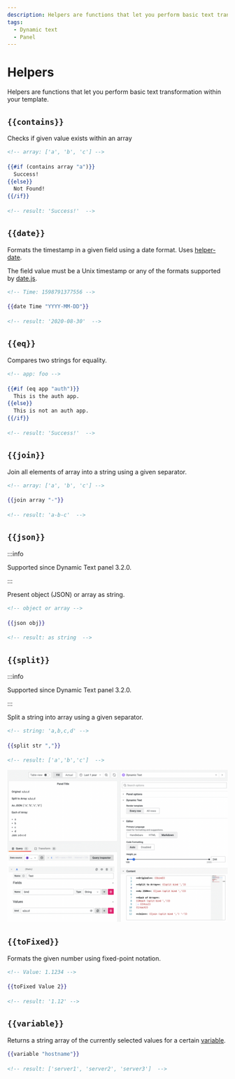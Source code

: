```yaml
---
description: Helpers are functions that let you perform basic text transformation within your template.
tags:
  - Dynamic text
  - Panel
---
```


# Helpers

Helpers are functions that let you perform basic text transformation within your template.

## `{{contains}}`

Checks if given value exists within an array

```handlebars
<!-- array: ['a', 'b', 'c'] -->

{{#if (contains array "a")}}
  Success!
{{else}}
  Not Found!
{{/if}}

<!-- result: 'Success!'  -->
```

## `{{date}}`

Formats the timestamp in a given field using a date format. Uses [helper-date](https://github.com/helpers/helper-date).

The field value must be a Unix timestamp or any of the formats supported by [date.js](https://date.js.org/).

```handlebars
<!-- Time: 1598791377556 -->

{{date Time "YYYY-MM-DD"}}

<!-- result: '2020-08-30'  -->
```

## `{{eq}}`

Compares two strings for equality.

```handlebars
<!-- app: foo -->

{{#if (eq app "auth")}}
  This is the auth app.
{{else}}
  This is not an auth app.
{{/if}}

<!-- result: 'Success!'  -->
```

## `{{join}}`

Join all elements of array into a string using a given separator.

```handlebars
<!-- array: ['a', 'b', 'c'] -->

{{join array "-"}}

<!-- result: 'a-b-c'  -->
```

## `{{json}}`

:::info

Supported since Dynamic Text panel 3.2.0.

:::

Present object (JSON) or array as string.

```handlebars
<!-- object or array -->

{{json obj}}

<!-- result: as string  -->
```

## `{{split}}`

:::info

Supported since Dynamic Text panel 3.2.0.

:::

Split a string into array using a given separator.

```handlebars
<!-- string: 'a,b,c,d' -->

{{split str ","}}

<!-- result: ['a','b','c']  -->
```

![Split](img/split.png)

## `{{toFixed}}`

Formats the given number using fixed-point notation.

```handlebars
<!-- Value: 1.1234 -->

{{toFixed Value 2}}

<!-- result: '1.12' -->
```

## `{{variable}}`

Returns a string array of the currently selected values for a certain [variable](https://grafana.com/docs/grafana/latest/dashboards/variables/).

```handlebars
{{variable "hostname"}}

<!-- result: ['server1', 'server2', 'server3']  -->
```
